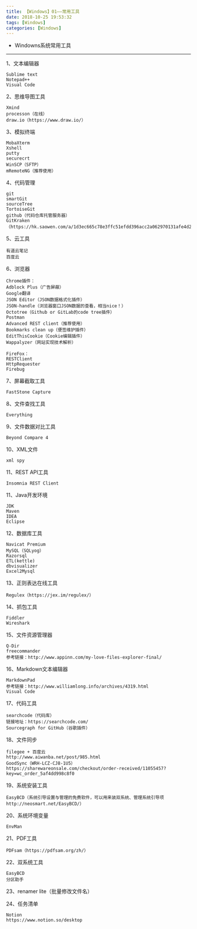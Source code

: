 ```yaml
---
title: 【Windows】01——常用工具
date: 2018-10-25 19:53:32
tags: [Windows]
categories: [Windows]
---
```

- Windowns系统常用工具
<!-- more -->

--------------------------------

1、文本编辑器

    Sublime text
    Notepad++
    Visual Code

2、思维导图工具

    Xmind
    processon（在线）
    draw.io（https://www.draw.io/）

3、模拟终端

    MobaXterm
    Xshell
    putty
    securecrt
    WinSCP（SFTP）
    mRemoteNG（推荐使用）

4、代码管理

    git
    smartGit
    sourceTree
    TortoiseGit
    github（代码仓库托管服务器）
    GitKraken（https://hk.saowen.com/a/1d3ec665c78e3ffc51efdd396acc2a062970131afe4d2539010fb19de494440b）

5、云工具

    有道云笔记
    百度云

6、浏览器

    Chrome插件：
    Adblock Plus（广告屏蔽）
    Google翻译
    JSON Editor（JSON数据格式化插件）
    JSON-handle（浏览器窗口JSON数据的查看，相当nice！）
    Octotree（Github or GitLab的code tree插件）
    Postman
    Advanced REST client（推荐使用）
    Bookmarks clean up（便签维护插件）
    EditThisCookie（Cookie编辑插件）
    Wappalyzer（网站实现技术解析）

    FireFox：
    RESTClient
    HttpRequester
    Firebug

7、屏幕截取工具

    FastStone Capture

8、文件查找工具

    Everything

9、文件数据对比工具
    
    Beyond Compare 4

10、XML文件
    
    xml spy

11、REST API工具

    Insomnia REST Client

11、Java开发环境

    JDK
    Maven
    IDEA
    Eclipse

12、数据库工具

    Navicat Premium
    MySQL（SQLyog）
    Razorsql 
    ETL(kettle)
    dbvisualizer
    Excel2Mysql


13、正则表达在线工具

    Regulex（https://jex.im/regulex/）

14、抓包工具

    Fiddler
    Wireshark

15、文件资源管理器

    Q-Dir
    freecommander 
    参考链接：http://www.appinn.com/my-love-files-explorer-final/

16、Markdown文本编辑器
    
    MarkdownPad
    参考链接：http://www.williamlong.info/archives/4319.html
    Visual Code

17、代码工具

    searchcode（代码库）
    链接地址：https://searchcode.com/
    Sourcegraph for GitHub（谷歌插件）

18、文件同步

    filegee + 百度云
    http://www.aiwanba.net/post/985.html
    GoodSync（WRH-LCZ-CJ8-1U5）
    https://sharewareonsale.com/checkout/order-received/11055457?key=wc_order_5af4dd998c8f0

19、系统安装工具
    
    EasyBCD（系统引导设置与管理的免费软件，可以用来装双系统、管理系统引导项http://neosmart.net/EasyBCD/）

20、系统环境变量

    EnvMan

21、PDF工具

    PDFsam（https://pdfsam.org/zh/）

22、双系统工具

    EasyBCD
    分区助手

23、renamer lite（批量修改文件名）

24、任务清单

    Notion
    https://www.notion.so/desktop
